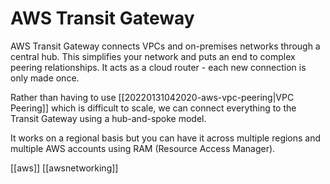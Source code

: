 # AWS Transit Gateway

AWS Transit Gateway connects VPCs and on-premises networks through a central hub. This simplifies your network and puts an end to complex peering relationships. It acts as a cloud router - each new connection is only made once.

Rather than having to use [[20220131042020-aws-vpc-peering|VPC Peering]] which is difficult to scale, we can connect everything to the Transit Gateway using a hub-and-spoke model.

It works on a regional basis but you can have it across multiple regions and multiple AWS accounts using RAM (Resource Access Manager).

[[aws]]
[[awsnetworking]]